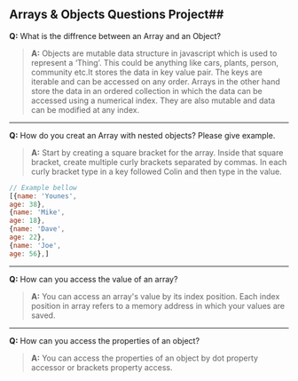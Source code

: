 ## Arrays & Objects Questions Project##

**Q:** What is the diffrence between an Array and an Object?

> **A:** Objects are mutable data structure in javascript which is used to represent a ‘Thing’. This could be anything like cars, plants, person, community etc.It stores the data in key value pair. The keys are iterable and can be accessed on any order. 
Arrays in the other hand store the data in an ordered collection in which the data can be accessed using a numerical index.
They are also mutable and data can be modified at any index.

---

**Q:** How do you creat an Array with nested objects? Please give example.

> **A:** Start by creating a square bracket for the array. Inside that square bracket, create multiple curly brackets separated by commas. In each curly bracket type in a key followed Colin and then type in the value.
```js
// Example bellow
[{name: 'Younes',
age: 38},
{name: 'Mike',
age: 18},
{name: 'Dave',
age: 22},
{name: 'Joe',
age: 56},]
```

---

**Q:** How can you access the value of an array?
 
 > **A:** You can access an array's value by its index position. Each index position in array refers to a memory address in which your values are saved.

---

**Q:** How can you access the properties of an object?

 > **A:** You can access the properties of an object by dot property accessor or brackets property access.
